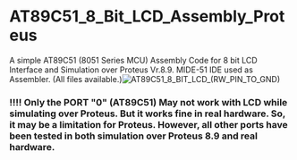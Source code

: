 # AT89C51_8_Bit_LCD_Assembly_Proteus
A simple AT89C51 (8051 Series MCU) Assembly Code  for 8 bit LCD Interface and Simulation over Proteus Vr.8.9. MIDE-51 IDE used as Assembler. (All files available.)![AT89C51_8_BIT_LCD_(RW_PIN_TO_GND)](https://user-images.githubusercontent.com/78910261/195871844-f865ab2e-f37a-410d-bc67-f55ceb98696a.png)

<h3 align="left">
!!!! Only the PORT "0" (AT89C51) May not work with LCD while simulating over Proteus. But it works fine in real hardware. So, it may be a limitation for Proteus. However, all other ports have been tested in both simulation over Proteus 8.9 and real hardware.
</h3>
